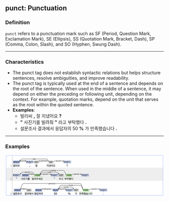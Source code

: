 ## punct: Punctuation

### Definition
`punct` refers to a punctuation mark such as SF (Period, Question Mark, Exclamation Mark), SE (Ellipsis), SS (Quotation Mark, Bracket, Dash), SP (Comma, Colon, Slash), and SO (Hyphen, Swung Dash).

---

### Characteristics
- The punct tag does not establish syntactic relations but helps structure sentences, resolve ambiguities, and improve readability.
- The punct tag is typically used at the end of a sentence and depends on the root of the sentence. When used in the middle of a sentence, it may depend on either the preceding or following unit, depending on the context. For example, quotation marks, depend on the unit that serves as the root within the quoted sentence.
- **Examples**:
  - 빌리씨 **,** 잘 지냈어요 **?**
  - **"** 사진기를 빌려줘 **"** 라고 부탁했다 **.**
  - 설문조사 결과에서 응답자의 50 **%** 가 만족했습니다 **.**

---

### Examples
![punct example](punct.png)
